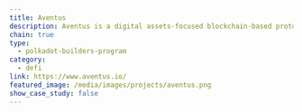 ```yaml
---
title: Aventus
description: Aventus is a digital assets-focused blockchain-based protocol that transforms oversight, standardisation, trust and innovation across enterprises’ supply chains.
chain: true
type:
  - polkadot-builders-program
category:
  - defi
link: https://www.aventus.io/
featured_image: /media/images/projects/aventus.png
show_case_study: false
---
```

